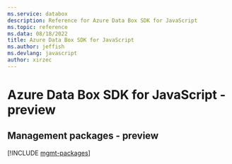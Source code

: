 ```yaml
---
ms.service: databox
description: Reference for Azure Data Box SDK for JavaScript
ms.topic: reference
ms.data: 08/18/2022
title: Azure Data Box SDK for JavaScript
ms.author: jeffish
ms.devlang: javascript
author: xirzec
---
```

# Azure Data Box SDK for JavaScript - preview

## Management packages - preview
[!INCLUDE [mgmt-packages](data-box-mgmt-index.md)]